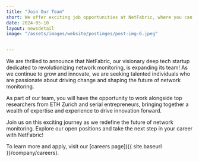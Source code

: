 ```yaml
---
title: "Join Our Team"
short: We offer exciting job opportunities at NetFabric, where you can drive the future of network monitoring.
date: 2024-05-10
layout: newsdetail
image: "/assets/images/website/postimges/post-img-6.jpeg"


---
```


We are thrilled to announce that NetFabric, our visionary deep tech startup dedicated to revolutionizing network monitoring, is expanding its team! As we continue to grow and innovate, we are seeking talented individuals who are passionate about driving change and shaping the future of network monitoring.

As part of our team, you will have the opportunity to work alongside top
researchers from ETH Zurich and serial entrepreneurs, bringing together a wealth
of expertise and experience to drive innovation forward.

Join us on this exciting journey as we redefine the future of network
monitoring. Explore our open positions and take the next step in your career
with NetFabric!

To learn more and apply, visit our [careers page]({{ site.baseurl }}/company/careers).
